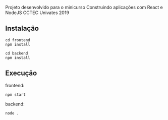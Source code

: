 Projeto desenvolvido para o minicurso Construindo aplicações com React e NodeJS CCTEC Univates 2019

## Instalação

```
cd frontend
npm install
```
```
cd backend
npm install
```

## Execução

frontend:
```
npm start
```

backend:
```
node .
```